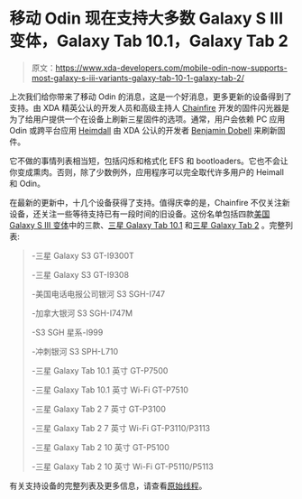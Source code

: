# 移动 Odin 现在支持大多数 Galaxy S III 变体，Galaxy Tab 10.1，Galaxy Tab 2

> 原文：<https://www.xda-developers.com/mobile-odin-now-supports-most-galaxy-s-iii-variants-galaxy-tab-10-1-galaxy-tab-2/>

上次我们给你带来了移动 Odin 的消息，这是一个好消息，更多更新的设备得到了支持。由 XDA 精英公认的开发人员和高级主持人 [Chainfire](http://forum.xda-developers.com/member.php?u=631273) 开发的固件闪光器是为了给用户提供一个在设备上刷新三星固件的选项。通常，用户会依赖 PC 应用 Odin 或跨平台应用 [Heimdall](http://forum.xda-developers.com/showthread.php?t=755265) 由 XDA 公认的开发者 [Benjamin Dobell](http://forum.xda-developers.com/member.php?u=2710388) 来刷新固件。

它不做的事情列表相当短，包括闪烁和格式化 EFS 和 bootloaders。它也不会让你变成熏肉。否则，除了少数例外，应用程序可以完全取代许多用户的 Heimall 和 Odin。

在最新的更新中，十几个设备获得了支持。值得庆幸的是，Chainfire 不仅关注新设备，还关注一些等待支持已有一段时间的旧设备。这份名单包括四款[美国 Galaxy S III 变体](http://forum.xda-developers.com/forumdisplay.php?f=1667)中的三款、[三星 Galaxy Tab 10.1](http://forum.xda-developers.com/forumdisplay.php?f=1050) 和[三星 Galaxy Tab 2](http://forum.xda-developers.com/forumdisplay.php?f=1596) 。完整列表:

> -三星 Galaxy S3 GT-I9300T
> 
> -三星 Galaxy S3 GT-I9308
> 
> -美国电话电报公司银河 S3 SGH-I747
> 
> -加拿大银河 S3 SGH-I747M
> 
> -S3 SGH 星系-I999
> 
> -冲刺银河 S3 SPH-L710
> 
> -三星 Galaxy Tab 10.1 英寸 GT-P7500
> 
> -三星 Galaxy Tab 10.1 英寸 Wi-Fi GT-P7510
> 
> -三星 Galaxy Tab 2 7 英寸 GT-P3100
> 
> -三星 Galaxy Tab 2 7 英寸 Wi-Fi GT-P3110/P3113
> 
> -三星 Galaxy Tab 2 10 英寸 GT-P5100
> 
> -三星 Galaxy Tab 2 10 英寸 Wi-Fi GT-P5110/P5113

有关支持设备的完整列表及更多信息，请查看[原始线程](http://forum.xda-developers.com/showthread.php?t=1347899)。